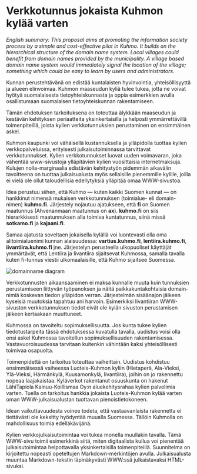 # Verkkotunnus jokaista Kuhmon kylää varten

_English summary: This proposal aims at promoting the information society process by a simple and cost-effective pilot in Kuhmo. It builds on the hierarchical structure of the domain name system. Local villages could benefit from domain names provided by the municipality. A village based domain name system would immediately signal the location of the village; something which could be easy to learn by users and administrators._

Kunnan perustehtävänä on edistää kuntalaisten hyvinvointia, yhteisöllisyyttä ja alueen elinvoimaa. Kuhmon maaseudun kyliä tulee tukea, jotta ne voivat hyötyä suomalaisesta tietoyhteiskunnasta ja oppia esimerkkien avulla osallistumaan suomalaisen tietoyhteiskunnan rakentamiseen. 

Tämän ehdotuksen tarkoituksena on toteuttaa älykkään maaseudun ja kestävän kehityksen periaatteita yksinkertaisilla ja helposti ymmärrettävillä toimenpiteillä, joista kylien verkkotunnuksien perustaminen on ensimmäinen askel.

Kuhmon kaupunki voi vähäisellä kustannuksella ja ylläpidolla tuottaa kylien verkkopalveluissa, erityisesti julkaisutoiminnassa tarvittavat verkkotunnukset. Kylien verkkotunnukset luovat uuden voimavaran, joka vähentää www-sivustoja ylläpitävien kylien vuosittaisia internetmaksuja. Kulujen nolla-marginaalia edistävän kehitystyön pidemmän aikavälin tavoitteena on tuottaa julkaisualusta myös sellaisille pienemmille kylille, joilla ei vielä ole ollut taloudellisia edellytyksiä ylläpitää omaa WWW-sivustoa.

Idea perustuu siihen, että Kuhmo — kuten kaikki Suomen kunnat — on hankkinut nimensä mukaisen verkkotunnuksen (toimialue- eli domain-nimen) **kuhmo.fi**. Järjestely nojautuu ajatukseen, että **fi** on Suomen maatunnus (Ahvenanmaan maatunnus on **ax**). **kuhmo.fi** on siis hierarkkisesti maatunnuksen alla toimiva kuntatunnus, siinä missä **sotkamo.fi** ja **kajaani.fi**. 

Samaa ajatusta soveltaen jokaisella kylällä voi luontevasti olla oma alitoimialuenimi kunnan alaisuudessa: **vartius.kuhmo.fi**, **lentiira.kuhmo.fi**, **iivantiira.kuhmo.fi** jne. Järjestelyn perusteella ulkopuoliset käyttäjät ymmärtävät, että Lentiira ja Iivantiira sijaitsevat Kuhmossa, samalla tavalla kuten fi-tunnus viestii ulkomaalaisille, että Kuhmo sijaitsee Suomessa.

![domainname diagram](domainnamediagram.png)

Verkkotunnusten aikaansaaminen ei maksa kunnalle muuta kuin tunnuksien perustamiseen liittyvän työpanoksen ja näitä paikkakuntakohtaisia domain-nimiä koskevan tiedon ylläpidon verran. Järjestelmän sisäänajon jälkeen kyseisiä muutoksia tapahtuu ani harvoin. Esimerkiksi Iivantiiran WWW-sivuston verkkotunnuksen tiedot eivät ole kylän sivuston perustamisen jälkeen kertaakaan muuttuneet.

Kuhmossa on tavoiteltu sopimuksellisuutta. Jos kunta tukee kylien tiedotustarpeita tässä ehdotuksessa kuvatulla tavalla, uudistus voisi olla ensi askel Kuhmossa tavoitellun sopimuksellisuuden rakentamisessa. Vastavuoroisuudessa tarvitaan kuitenkin vähintään kaksi yhteisöllisesti toimivaa osapuolta.

Toimenpidettä on tarkoitus toteuttaa vaiheittain. Uudistus kohdistuu ensimmäisessä vaiheessa Luoteis-Kuhmon kyliin (Hietaperä, Ala-Vieksi, Ylä-Vieksi, Härmänkylä, Kuusamonkylä, Iivantiira), joihin on jo rakennettu nopeaa laajakaistaa. Kyläverkot rakentanut osuuskunta on hakenut LähiTapiola Kainuu-Koillismaa Oy:n aluekehitysrahaa kylien palvelimia varten. Tuella on tarkoitus hankkia jokaista Luoteis-Kuhmon kylää varten oman WWW-julkaisualustan tuottavan pienoistietokoneen.

Idean vaikuttavuudesta voinee todeta, että vastaavanlaista rakennetta ei tiettävästi ole keksitty hyödyntää muualla Suomessa. Tällöin Kuhmolla on mahdollisuus toimia edelläkävijänä. 

Kylien verkkojulkaisutoimintaa voi tukea monella muullakin tavalla. Tämä WWW-sivu toimii esimerkkinä siitä, miten digitaalista kuilua voi pienentää julkaisutoimintaa helpottavalla yksinkertaisilla toimenpiteillä. Suunnitelma on kirjoitettu nopeasti opeteltujen Markdown-merkintöjen avulla. Julkaisualusta muuntaa Markdown-tekstin läpinäkyvästi WWW:ssä julkaistavaksi HTML-sivuksi.
